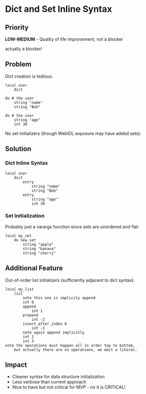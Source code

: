 # Dict and Set Inline Syntax

## Priority
**LOW-MEDIUM** - Quality of life improvement, not a blocker

actually a blocker!

## Problem
Dict creation is tedious:
```
local user
	dict

do # the user
	string "name"
	string "Bob"

do # the user
	string "age"
	int 30
```

No set initializers (though WebIDL exposure may have added sets).

## Solution
### Dict Inline Syntax
```
local user
	dict
		entry
			string "name"
			string "Bob"
		entry
			string "age"
			int 30
```

### Set Initialization
Probably just a varargs function since sets are unordered and flat:
```
local my_set
	do new_set
		string "apple"
		string "banana"
		string "cherry"
```

## Additional Feature
Out-of-order list initializers (sufficiently adjacent to dict syntax).

```
local my_list
	list
		note this one is implicity append
		int 0
		append
			int 1
		prepend
			int -2
		insert_after_index 0
			int -1
		note again append implicitly
		int 2
		int 3
note the operations must happen all in order top to bottom.
	but actually there are no operations, we emit a literal.
```

## Impact
- Cleaner syntax for data structure initialization
- Less verbose than current approach
- Nice to have but not critical for MVP - no it is CRITICAL!
